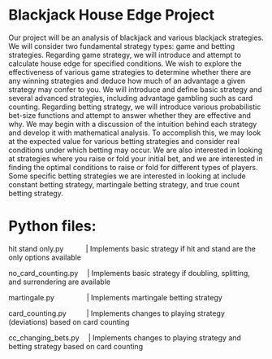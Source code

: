# Blackjack House Edge Project
Our project will be an analysis of blackjack and various blackjack strategies. We will consider two fundamental strategy types: game and betting strategies. Regarding game strategy, we will introduce and attempt to calculate house edge for specified conditions. We wish to explore the effectiveness of various game strategies to determine whether there are any winning strategies and deduce how much of an advantage a given strategy may confer to you. We will introduce and define basic strategy and several advanced strategies, including advantage gambling such as card counting. Regarding betting strategy, we will introduce various probabilistic bet-size functions and attempt to answer whether they are effective and why. We may begin with a discussion of the intuition behind each strategy and develop it with mathematical analysis. To accomplish this, we may look at the expected value for various betting strategies and consider real conditions under which betting may occur. We are also interested in looking at strategies where you raise or fold your initial bet, and we are interested in finding the optimal conditions to raise or fold for different types of players. Some specific betting strategies we are interested in looking at include constant betting strategy, martingale betting strategy, and true count betting strategy.

# Python files:
hit stand only.py        &nbsp;&nbsp;&nbsp;&emsp;&emsp;| Implements basic strategy if hit and stand are the only options available

no_card_counting.py      &emsp;| Implements basic strategy if doubling, splitting, and surrendering are available

martingale.py            &nbsp;&emsp;&emsp;&emsp;&emsp;| Implements martingale betting strategy

card_counting.py         &nbsp;&nbsp;&emsp;&emsp;| Implements changes to playing strategy (deviations) based on card counting 

cc_changing_bets.py      &emsp;| Implements changes to playing strategy and betting strategy based on card counting

